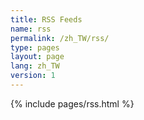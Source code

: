 ```yaml
---
title: RSS Feeds
name: rss
permalink: /zh_TW/rss/
type: pages
layout: page
lang: zh_TW
version: 1
---
```

{% include pages/rss.html %}